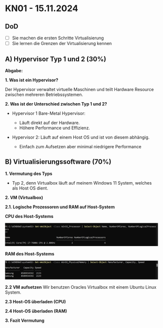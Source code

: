 # KN01 - 15.11.2024

## DoD

- [ ] Sie machen die ersten Schritte Virtualisierung
- [ ] Sie lernen die Grenzen der Virtualisierung kennen

## A) Hypervisor Typ 1 und 2 (30%)

**Abgabe:**

**1. Was ist ein Hypervisor?**

Der Hypervisor verwaltet virtuelle Maschinen und teilt Hardware Resource zwischen mehreren Betriebssystemen.

**2. Was ist der Unterschied zwischen Typ 1 und 2?**

- Hypervisor 1 Bare-Metal Hypervisor:
  - Läuft direkt auf der Hardware.
  - Höhere Performance und Effizienz.

- Hypervisor 2: Läuft auf einem Host OS und ist von diesem abhängig.

  - Einfach zum Aufsetzen aber minimal niedrigere Performance

## B) Virtualisierungssoftware (70%)

**1. Vermutung des Typs**

- Typ 2, denn Virtualbox läuft auf meinem Windows 11 System, welches als Host OS dient.

**2. VM (Virtualbox)**


**2.1. Logische Prozessoren und RAM auf Host-System**

**CPU des Host-Systems**

  ![CPU des Host-Systems](../../Images/KN01/CPU-Host.png)

**RAM des Host-Systems**

  ![RAM des Host-Systems](../../Images/KN01/RAM-Host.png)

**2.2 VM aufsetzen**
Wir benutzen Oracles Virtualbox mit einem Ubuntu Linux System.



**2.3 Host-OS überladen (CPU)**

**2.4 Host-OS überladen (RAM)**

**3. Fazit Vermutung**